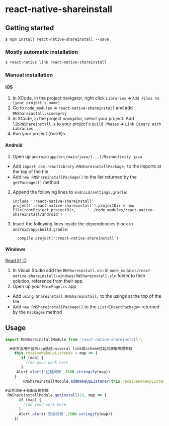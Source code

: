 
# react-native-shareinstall

## Getting started

`$ npm install react-native-shareinstall --save`

### Mostly automatic installation

`$ react-native link react-native-shareinstall`

### Manual installation


#### iOS

1. In XCode, in the project navigator, right click `Libraries` ➜ `Add Files to [your project's name]`
2. Go to `node_modules` ➜ `react-native-shareinstall` and add `RNShareinstall.xcodeproj`
3. In XCode, in the project navigator, select your project. Add `libRNShareinstall.a` to your project's `Build Phases` ➜ `Link Binary With Libraries`
4. Run your project (`Cmd+R`)<

#### Android

1. Open up `android/app/src/main/java/[...]/MainActivity.java`
  - Add `import com.reactlibrary.RNShareinstallPackage;` to the imports at the top of the file
  - Add `new RNShareinstallPackage()` to the list returned by the `getPackages()` method
2. Append the following lines to `android/settings.gradle`:
  	```
  	include ':react-native-shareinstall'
  	project(':react-native-shareinstall').projectDir = new File(rootProject.projectDir, 	'../node_modules/react-native-shareinstall/android')
  	```
3. Insert the following lines inside the dependencies block in `android/app/build.gradle`:
  	```
      compile project(':react-native-shareinstall')
  	```

#### Windows
[Read it! :D](https://github.com/ReactWindows/react-native)

1. In Visual Studio add the `RNShareinstall.sln` in `node_modules/react-native-shareinstall/windows/RNShareinstall.sln` folder to their solution, reference from their app.
2. Open up your `MainPage.cs` app
  - Add `using Shareinstall.RNShareinstall;` to the usings at the top of the file
  - Add `new RNShareinstallPackage()` to the `List<IReactPackage>` returned by the `Packages` method


## Usage
```javascript
import RNShareinstallModule from 'react-native-shareinstall';

  #该方法用于监听app通过univeral link或scheme拉起后获取唤醒参数
    this.receiveWakeupListener = map => {
       if (map) {
         //do your work here
       }        
     Alert.alert('拉起回调',JSON.stringify(map)) 
    } 
		RNShareinstallModule.addWakeUpListener(this.receiveWakeupListener) 
		
#该方法用于获取安装参数
 RNShareinstallModule.getInstall(10, map => {
      if (map) {
        //do your work here
      }        
      Alert.alert('安装回调',JSON.stringify(map))     
    })
```

  